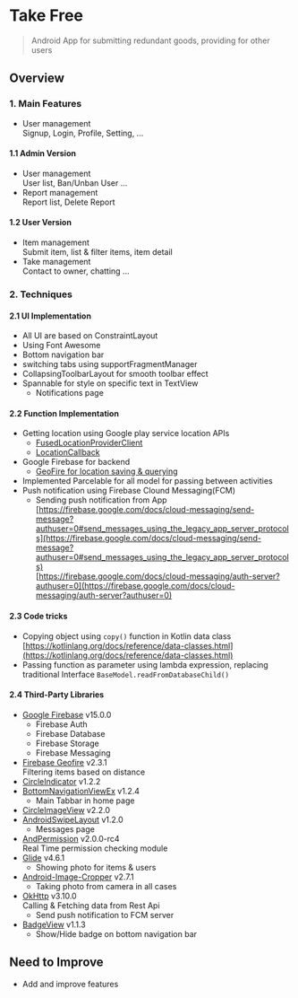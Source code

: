Take Free
======

> Android App for submitting redundant goods, providing for other users

## Overview

### 1. Main Features
- User management  
Signup, Login, Profile, Setting, ...

#### 1.1 Admin Version
- User management  
User list, Ban/Unban User ...
- Report management  
Report list, Delete Report

#### 1.2 User Version
- Item management  
Submit item, list & filter items, item detail  
- Take management  
Contact to owner, chatting ...  
 
### 2. Techniques 
#### 2.1 UI Implementation
- All UI are based on ConstraintLayout  
- Using Font Awesome  
- Bottom navigation bar  
- switching tabs using supportFragmentManager  
- CollapsingToolbarLayout for smooth toolbar effect  
- Spannable for style on specific text in TextView  
  - Notifications page  
  
#### 2.2 Function Implementation
- Getting location using Google play service location APIs  
  - [FusedLocationProviderClient](https://developers.google.com/android/reference/com/google/android/gms/location/FusedLocationProviderClient)  
  - [LocationCallback](https://developers.google.com/android/reference/com/google/android/gms/location/LocationCallback)  
- Google Firebase for backend  
  - [GeoFire for location saving & querying](https://github.com/firebase/geofire-java)  
- Implemented Parcelable for all model for passing between activities  
- Push notification using Firebase Clound Messaging(FCM)
  - Sending push notification from App  
[https://firebase.google.com/docs/cloud-messaging/send-message?authuser=0#send_messages_using_the_legacy_app_server_protocols](https://firebase.google.com/docs/cloud-messaging/send-message?authuser=0#send_messages_using_the_legacy_app_server_protocols)  
[https://firebase.google.com/docs/cloud-messaging/auth-server?authuser=0](https://firebase.google.com/docs/cloud-messaging/auth-server?authuser=0)

#### 2.3 Code tricks  
- Copying object using ``copy()`` function in Kotlin data class  
[https://kotlinlang.org/docs/reference/data-classes.html](https://kotlinlang.org/docs/reference/data-classes.html)  
- Passing function as parameter using lambda expression, replacing traditional Interface
``BaseModel.readFromDatabaseChild()``  

#### 2.4 Third-Party Libraries
- [Google Firebase](https://mvnrepository.com/artifact/com.google.firebase) v15.0.0  
  - Firebase Auth  
  - Firebase Database  
  - Firebase Storage  
  - Firebase Messaging  
- [Firebase Geofire](https://github.com/firebase/geofire-java) v2.3.1  
Filtering items based on distance  
- [CircleIndicator](https://github.com/ongakuer/CircleIndicator) v1.2.2  
- [BottomNavigationViewEx](https://github.com/ittianyu/BottomNavigationViewEx) v1.2.4    
  - Main Tabbar in home page  
- [CircleImageView](https://github.com/hdodenhof/CircleImageView) v2.2.0  
- [AndroidSwipeLayout](https://github.com/daimajia/AndroidSwipeLayout) v1.2.0  
  - Messages page  
- [AndPermission](https://github.com/yanzhenjie/AndPermission) v2.0.0-rc4  
Real Time permission checking module  
- [Glide](https://github.com/bumptech/glide) v4.6.1  
  - Showing photo for items & users   
- [Android-Image-Cropper](https://github.com/ArthurHub/Android-Image-Cropper) v2.7.1   
  - Taking photo from camera in all cases  
- [OkHttp](https://github.com/square/okhttp) v3.10.0  
Calling & Fetching data from Rest Api  
  - Send push notification to FCM server  
- [BadgeView](https://github.com/qstumn/BadgeView) v1.1.3  
  - Show/Hide badge on bottom navigation bar

## Need to Improve
- Add and improve features